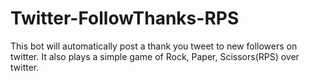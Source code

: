 # Twitter-FollowThanks-RPS
This bot will automatically post a thank you tweet to new followers on twitter. It also plays a simple game of Rock, Paper, Scissors(RPS) over twitter.
